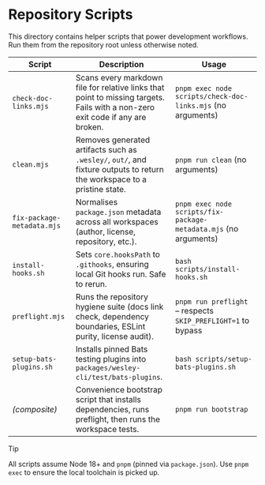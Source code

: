 # Repository Scripts

This directory contains helper scripts that power development workflows. Run them from the repository root unless otherwise noted.

| Script | Description | Usage |
| --- | --- | --- |
| `check-doc-links.mjs` | Scans every markdown file for relative links that point to missing targets. Fails with a non-zero exit code if any are broken. | `pnpm exec node scripts/check-doc-links.mjs` (no arguments) |
| `clean.mjs` | Removes generated artifacts such as `.wesley/`, `out/`, and fixture outputs to return the workspace to a pristine state. | `pnpm run clean` (no arguments) |
| `fix-package-metadata.mjs` | Normalises `package.json` metadata across all workspaces (author, license, repository, etc.). | `pnpm exec node scripts/fix-package-metadata.mjs` (no arguments) |
| `install-hooks.sh` | Sets `core.hooksPath` to `.githooks`, ensuring local Git hooks run. Safe to rerun. | `bash scripts/install-hooks.sh` |
| `preflight.mjs` | Runs the repository hygiene suite (docs link check, dependency boundaries, ESLint purity, license audit). | `pnpm run preflight` – respects `SKIP_PREFLIGHT=1` to bypass |
| `setup-bats-plugins.sh` | Installs pinned Bats testing plugins into `packages/wesley-cli/test/bats-plugins`. | `bash scripts/setup-bats-plugins.sh` |
| _(composite)_ | Convenience bootstrap script that installs dependencies, runs preflight, then runs the workspace tests. | `pnpm run bootstrap` |

> [!tip]
> All scripts assume Node 18+ and `pnpm` (pinned via `package.json`). Use `pnpm exec` to ensure the local toolchain is picked up.
